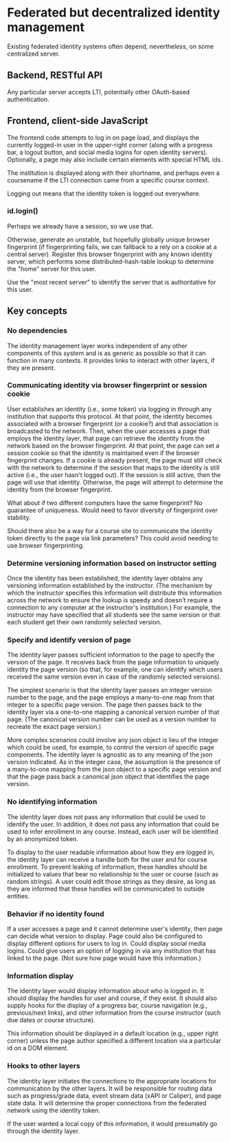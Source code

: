 # Federated but decentralized identity management

Existing federated identity systems often depend, nevertheless, on
some centralized server.

## Backend, RESTful API

Any particular server accepts LTI, potentially other OAuth-based
authentication.

## Frontend, client-side JavaScript

The frontend code attempts to log in on page load, and displays the
currently logged-in user in the upper-right corner (along with a
progress bar, a logout button, and social media logins for open
identity servers).  Optionally, a page may also include certain
elements with special HTML ids.

The institution is displayed along with their shortname, and perhaps
even a coursename if the LTI connection came from a specific course
context.

Logging out means that the identity token is logged out everywhere.

### id.login()

Perhaps we already have a session, so we use that.

Otherwise, generate an unstable, but hopefully globally unique browser
fingerprint (if fingerprinting fails, we can fallback to a rely on a
cookie at a central server).  Register this browser fingerprint with
any known identity server, which performs some distributed-hash-table
lookup to determine the "home" server for this user.

Use the "most recent server" to identify the server that is
authoritative for this user.

## Key concepts

### No dependencies

The identity management layer works independent of any other components of this system and is as generic as possible so that it can function in many contexts.  It provides links to interact with other layers, if they are present.

### Communicating identity via browser fingerprint or session cookie

User establishes an identity (i.e., some token) via logging in through any institution that supports this protocol.  At that point, the identity becomes associated with a browser fingerprint (or a cookie?) and that association is broadcasted to the network.  Then, when the user accesses a page that employs the identity layer, that page can retrieve the identity from the network based on the browser fingerprint.  At that point, the page can set a session cookie so that the identity is maintained even if the browser fingerprint changes.  If a cookie is already present, the page must still check with the network to determine if the session that maps to the identity is still active (i.e., the user hasn't logged out).  If the session is still active, then the page will use that identity.  Otherwise, the page will attempt to determine the identity from the browser fingerprint.

What about if two different computers have the same fingerprint?  No guarantee of uniqueness.  Would need to favor diversity of fingerprint over stability.

Should there also be a way for a course site to communicate the identity token directly to the page via link parameters?  This could avoid needing to use browser fingerprinting.

### Determine versioning information based on instructor setting

Once the identity has been established, the identity layer obtains any versioning information established by the instructor.  (The mechanism by which the instructor specifies this information will distribute this information across the network to ensure the lookup is speedy and doesn't require a connection to any computer at the instructor's institution.)  For example, the instructor may have specified that all students see the same version or that each student get their own randomly selected version.

### Specify and identify version of page

The identity layer passes sufficient information to the page to specify the version of the page.  It receives back from the page information to uniquely identity the page version (so that, for example, one can identify which users received the same version even in case of the randomly selected versions).

The simplest scenario is that the identity layer passes an integer version number to the page, and the page employs a many-to-one map from that integer to a specific page version.  The page then passes back to the identity layer via a one-to-one mapping a canonical version number of that page.  (The canonical version number can be used as a version number to recreate the exact page version.)

More complex scenarios could involve any json object is lieu of the integer which could be used, for example, to control the version of specific page components.  The identity layer is agnostic as to any meaning of the json version indicated.  As in the integer case, the assumption is the presence of a many-to-one mapping from the json object to a specific page version and that the page pass back a canonical json object that identifies the page version.

### No identifying information

The identity layer does not pass any information that could be used to identify the user.  In addition, it does not pass any information that could be used to infer enrollment in any course.  Instead, each user will be identified by an anonymized token.

To display to the user readable information about how they are logged in, the identity layer can receive a handle both for the user and for course enrollment.  To prevent leaking of information, these handles should be initialized to values that bear no relationship to the user or course (such as random strings).  A user could edit those strings as they desire, as long as they are informed that these handles will be communicated to outside entities.

### Behavior if no identity found

If a user accesses a page and it cannot determine user's identity, then page can decide what version to display.  Page could also be configured to display different options for users to log in.  Could display social media logins.  Could give users an option of logging in via any institution that has linked to the page.  (Not sure how page would have this information.)

### Information display

The identity layer would display information about who is logged in.  It should display the handles for user and course, if they exist.  It should also supply hooks for the display of a progress bar, course navigation (e.g., previous/next links), and other information from the course instructor (such due dates or course structure).

This information should be displayed in a default location (e.g., upper right corner) unless the page author specified a different location via a particular id on a DOM element.

### Hooks to other layers

The identity layer initiates the connections to the appropriate locations for communication by the other layers.  It will be responsible for routing data such as progress/grade data, event stream data (xAPI or Caliper), and page state data.  It will determine the proper connections from the federated network using the identity token.

If the user wanted a local copy of this information, it would presumably go through the identity layer.
